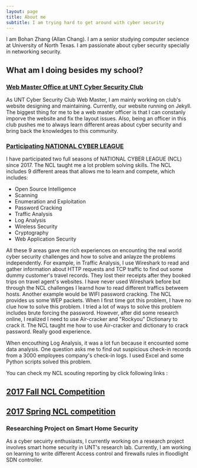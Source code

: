 ```yaml
---
layout: page
title: About me
subtitle: I am trying hard to get around with cyber security
---
```


I am Bohan Zhang (Allan Chang). I am a senior studying computer secience at University of North Texas. I am passionate about cyber security specially in networking security. 

## What am I doing besides my school? 

### [Web Master Office at UNT Cyber Security Club](https://untcybersecurity.com/)

As UNT Cyber Security Club Web Master, I am mainly working on club's website designing and maintaining. Currently, our website running on Jekyll. The biggest thing for me to be a web master officer is that I can constanly imporve the website and fix the layout issues. Also, being an officer in this club pushes me to always learn different areas about cyber security and bring back the knowledges to this community. 

### [Participating NATIONAL CYBER LEAGUE](https://www.nationalcyberleague.org/)

I have participated two full seasons of NATIONAL CYBER LEAGUE (NCL) since 2017. The NCL taught me a lot problem solving skills. The NCL includes 9 different areas that allows me to learn and compete, which includes: 
* Open Source Intelligence
* Scanning
* Enumeration and Exploitation
* Password Cracking
* Traffic Analysis
* Log Analysis
* Wireless Security
* Cryptography
* Web Application Security

All these 9 areas gave me rich experiences on encounting the real world cyber security challenges and how to solve and anlayze the problems independently. For example, in Traffic Analysis, I use Wireshark to read and gather information about HTTP requests and TCP traffic to find out some dummy customer's travel records. They lost their receipts after they booked trips on travel agent's websites. I have never used Wireshark before but through the NCL challenges I learnd how to read different traffics betweem hosts. Another example would be WIFI password cracking. The NCL provides us some WEP packets. When I first time got this problem, I have no clue how to solve this problem. I tried a lot of ways to solve this problem includes brute forcing the password. However, after did some research online, I realized I need to use Air-cracker and "Rockyou" Dictionary to crack it. The NCL taught me how to use Air-cracker and dictionary to crack password. Really good experience.

When encouthing Log Analysis, it was a lot fun because it encounted some data analysis. One question asks me to find out suspicious check-in records from a 3000 employees company's check-in logs. I used Excel and some Python scripts solved this problem. 

You can check my NCL scouting reporting by click following links :

## [2017 Fall NCL Competition](https://github.com/allan9595/NCL/tree/master/NCL_2017_Fall) 
## [2017 Spring NCL competition](https://github.com/allan9595/NCL/tree/master/NCL_2017_Spring/NCL_2017_Spring-master) 


### Researching Project on Smart Home Security

As a cyber secuirty enthusiasts, I currently working on a research project involves smart home security in UNT's research lab. Currently, I am working on learning to write different Access control and firewalls rules in floodlight SDN controller. 


